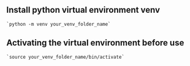 ##  Install python virtual environment venv

    `python -m venv your_venv_folder_name`

##  Activating the virtual environment before use

    `source your_venv_folder_name/bin/activate`
